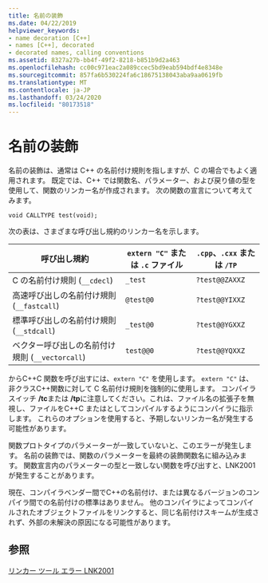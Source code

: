 ```yaml
---
title: 名前の装飾
ms.date: 04/22/2019
helpviewer_keywords:
- name decoration [C++]
- names [C++], decorated
- decorated names, calling conventions
ms.assetid: 8327a27b-bb4f-49f2-8218-b851b9d2a463
ms.openlocfilehash: cc00c971eac2a089ccec5bd9eab594bdf4e8348e
ms.sourcegitcommit: 857fa6b530224fa6c18675138043aba9aa0619fb
ms.translationtype: MT
ms.contentlocale: ja-JP
ms.lasthandoff: 03/24/2020
ms.locfileid: "80173518"
---
```

# <a name="name-decoration"></a>名前の装飾

名前の装飾は、通常は C++ の名前付け規則を指しますが、C の場合でもよく適用されます。 既定では、C++ では関数名、パラメーター、および戻り値の型を使用して、関数のリンカー名が作成されます。 次の関数の宣言について考えてみます。

`void CALLTYPE test(void);`

次の表は、さまざまな呼び出し規約のリンカー名を示します。

|呼び出し規約|`extern "C"` または `.c` ファイル|`.cpp`、`.cxx` または `/TP`|
|------------------------|---------------------------|------------------------|
|C の名前付け規則 (`__cdecl`)|`_test`|`?test@@ZAXXZ`|
|高速呼び出しの名前付け規則 (`__fastcall`)|`@test@0`|`?test@@YIXXZ`|
|標準呼び出しの名前付け規則 (`__stdcall`)|`_test@0`|`?test@@YGXXZ`|
|ベクター呼び出しの名前付け規則 (`__vectorcall`)|`test@@0`|`?test@@YQXXZ`|

からC++C 関数を呼び出すには、`extern "C"` を使用します。 `extern "C"` は、非クラスC++関数に対して C 名前付け規則を強制的に使用します。 コンパイラスイッチ **/tc**または **/tp**に注意してください。これは、ファイル名の拡張子を無視し、ファイルをC++C またはとしてコンパイルするようにコンパイラに指示します。 これらのオプションを使用すると、予期しないリンカー名が発生する可能性があります。

関数プロトタイプのパラメーターが一致していないと、このエラーが発生します。 名前の装飾では、関数のパラメーターを最終の装飾関数名に組み込みます。 関数宣言内のパラメーターの型と一致しない関数を呼び出すと、LNK2001 が発生することがあります。

現在、コンパイラベンダー間でC++の名前付け、または異なるバージョンのコンパイラ間での名前付けの標準はありません。 他のコンパイラによってコンパイルされたオブジェクトファイルをリンクすると、同じ名前付けスキームが生成されず、外部の未解決の原因になる可能性があります。

## <a name="see-also"></a>参照

[リンカー ツール エラー LNK2001](../../error-messages/tool-errors/linker-tools-error-lnk2001.md)
